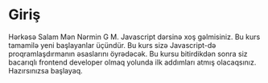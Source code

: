 # Giriş

Hərkəsə Salam Mən Nərmin G M.
Javascript dərsinə  xoş gəlmisiniz. Bu kurs tamamilə yeni başlayanlar üçündür. 
Bu kurs sizə Javascript-də proqramlaşdırmanın əsaslarını öyrədəcək. Bu kursu bitirdikdən sonra siz bacarıqlı frontend developer olmaq yolunda ilk addımları atmış olacaqsınız. Hazırsınızsa başlayaq.